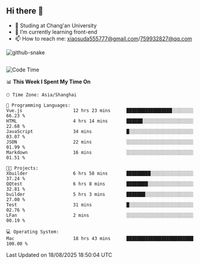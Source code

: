 ## Hi there 👋
- 🏫 Studing at Chang'an University
- 🌱 I’m currently learning front-end
- 📫 How to reach me: xiaosuda555777@gmail.com/759932827@qq.com
<!--
**Lotterng/Lotterng** is a ✨ _special_ ✨ repository because its `README.md` (this file) appears on your GitHub profile.
Here are some ideas to get you started:
- 🔭 I’m currently working on ...
- 🌱 I’m currently learning ...
- 👯 I’m looking to collaborate on ...
- 🤔 I’m looking for help with ...
- 💬 Ask me about ...
- 📫 How to reach me: ...
- 😄 Pronouns: ...
- ⚡ Fun fact: ...
-->
</div>

<!-- Snake Code Contribution Map 贪吃蛇代码贡献图 -->
  <picture>
    <source media="(prefers-color-scheme: dark)" srcset="https://cdn.jsdelivr.net/gh/sun0225SUN/sun0225SUN/profile-snake-contrib/github-contribution-grid-snake-dark.svg" />
    <source media="(prefers-color-scheme: light)" srcset="https://cdn.jsdelivr.net/gh/sun0225SUN/sun0225SUN/profile-snake-contrib/github-contribution-grid-snake.svg" />
    <img alt="github-snake" src="https://cdn.jsdelivr.net/gh/sun0225SUN/sun0225SUN/profile-snake-contrib/github-contribution-grid-snake-dark.svg" />
  </picture>

</div>

##

<!--START_SECTION:waka-->
![Code Time](http://img.shields.io/badge/Code%20Time-29%20hrs%2040%20mins-blue)

📊 **This Week I Spent My Time On** 

```text
🕑︎ Time Zone: Asia/Shanghai

💬 Programming Languages: 
Vue.js                   12 hrs 23 mins      █████████████████░░░░░░░░   66.23 % 
HTML                     4 hrs 14 mins       ██████░░░░░░░░░░░░░░░░░░░   22.68 % 
JavaScript               34 mins             █░░░░░░░░░░░░░░░░░░░░░░░░   03.07 % 
JSON                     22 mins             ░░░░░░░░░░░░░░░░░░░░░░░░░   01.99 % 
Markdown                 16 mins             ░░░░░░░░░░░░░░░░░░░░░░░░░   01.51 % 

🐱‍💻 Projects: 
Xbuilder                 6 hrs 58 mins       █████████░░░░░░░░░░░░░░░░   37.24 % 
QQtest                   6 hrs 8 mins        ████████░░░░░░░░░░░░░░░░░   32.81 % 
builder                  5 hrs 3 mins        ███████░░░░░░░░░░░░░░░░░░   27.00 % 
Test                     31 mins             █░░░░░░░░░░░░░░░░░░░░░░░░   02.76 % 
LFan                     2 mins              ░░░░░░░░░░░░░░░░░░░░░░░░░   00.19 % 

💻 Operating System: 
Mac                      18 hrs 43 mins      █████████████████████████   100.00 % 
```


 Last Updated on 18/08/2025 18:50:04 UTC
<!--END_SECTION:waka-->

